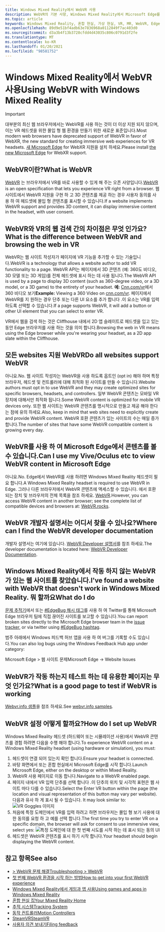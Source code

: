 ```yaml
---
title: Windows Mixed Reality에서 WebVR 사용
description: WebVR의 기본 사항, Windows Mixed Reality에서 Microsoft Edge를 사용 하는 방법 헤드셋 및 일반적인 문제 해결 문제에 대해 알아봅니다.
ms.topic: article
keywords: Windows Mixed Reality, 혼합 현실, 가상 현실, VR, MR, WebVR, Edge, Microsoft Edge, 웹 검색
ms.openlocfilehash: 89d9e51bf4adb63e7836968a0112849f7ac403d0
ms.sourcegitcommit: d3a3b4f13b3728cfdd4d43035c806c0791d3f2fe
ms.translationtype: MT
ms.contentlocale: ko-KR
ms.lasthandoff: 01/20/2021
ms.locfileid: "98581752"
---
```

# <a name="using-webvr-with-windows-mixed-reality"></a><span data-ttu-id="05c44-104">Windows Mixed Reality에서 WebVR 사용</span><span class="sxs-lookup"><span data-stu-id="05c44-104">Using WebVR with Windows Mixed Reality</span></span>

>[!IMPORTANT]
><span data-ttu-id="05c44-105">대부분의 최신 웹 브라우저에서는 WebVR를 사용 하는 것이 더 이상 지원 되지 않으며,이는 VR 헤드셋을 위한 몰입 형 웹 환경을 만들기 위한 새로운 표준입니다.</span><span class="sxs-lookup"><span data-stu-id="05c44-105">Most modern web browsers have deprecated support of WebVR in favor of WebXR, the new standard for creating immersive web experiences for VR headsets.</span></span> <span data-ttu-id="05c44-106">[새 Microsoft Edge](using-microsoft-edge.md) for WebXR 지원을 설치 하세요.</span><span class="sxs-lookup"><span data-stu-id="05c44-106">Please install [the new Microsoft Edge](using-microsoft-edge.md) for WebXR support.</span></span>

## <a name="what-is-webvr"></a><span data-ttu-id="05c44-107">WebVR이란?</span><span class="sxs-lookup"><span data-stu-id="05c44-107">What is WebVR</span></span>

<span data-ttu-id="05c44-108">[WebVR](https://webvr.info) 는 브라우저에서 VR를 바로 사용할 수 있게 해 주는 오픈 사양입니다.</span><span class="sxs-lookup"><span data-stu-id="05c44-108">[WebVR](https://webvr.info) is an open specification that lets you experience VR right from a browser.</span></span> <span data-ttu-id="05c44-109">웹 사이트에서 WebVR 지원을 구현 하 고 3D 콘텐츠를 제공 하는 경우 사용자 동의를 사용 하 여 헤드셋에 몰입 형 콘텐츠를 표시할 수 있습니다.</span><span class="sxs-lookup"><span data-stu-id="05c44-109">If a website implements WebVR support and provides 3D content, it can display immersive content in the headset, with user consent.</span></span>

## <a name="what-is-the-difference-between-webvr-and-browsing-the-web-in-vr"></a><span data-ttu-id="05c44-110">WebVR와 VR의 웹 검색 간의 차이점은 무엇 인가요?</span><span class="sxs-lookup"><span data-stu-id="05c44-110">What is the difference between WebVR and browsing the web in VR</span></span>

<span data-ttu-id="05c44-111">WebVR는 웹 사이트 작성자가 페이지에 VR 기능을 추가할 수 있는 기술입니다.</span><span class="sxs-lookup"><span data-stu-id="05c44-111">WebVR is a technology that allows a website author to add VR functionality to a page.</span></span> <span data-ttu-id="05c44-112">WebVR API는 페이지에서 3D 콘텐츠 (예: 360도 비디오, 3D 모델 또는 3D 게임)를 전체 헤드셋에 표시 하는 데 사용 됩니다.</span><span class="sxs-lookup"><span data-stu-id="05c44-112">The WebVR API is used by a page to display 3D content (such as 360-degree video, or a 3D model, or a 3D game) to the entirety of your headset.</span></span> <span data-ttu-id="05c44-113">**예:** [Cnn.com/vr](http://cnn.com/vr)에서 360 비디오 보기</span><span class="sxs-lookup"><span data-stu-id="05c44-113">**Example:** Viewing a 360 Video on [cnn.com/vr](http://cnn.com/vr).</span></span> <span data-ttu-id="05c44-114">페이지에서 WebVR를 지 원하는 경우 단추 또는 다른 UI 요소를 추가 합니다 .이 요소는 VR를 입력 하도록 선택할 수 있습니다.</span><span class="sxs-lookup"><span data-stu-id="05c44-114">If a page supports WebVR, it will add a button or other UI element that you can select to enter VR.</span></span>

<span data-ttu-id="05c44-115">VR에서 웹을 검색 하는 것은 Cliffhouse 내에서 2D 앱 슬레이트로 헤드셋을 입고 있는 동안 Edge 브라우저를 사용 하는 것을 의미 합니다.</span><span class="sxs-lookup"><span data-stu-id="05c44-115">Browsing the web in VR means using the Edge browser while you're wearing your headset, as a 2D app slate within the Cliffhouse.</span></span>

## <a name="do-all-websites-support-webvr"></a><span data-ttu-id="05c44-116">모든 websites 지원 WebVR</span><span class="sxs-lookup"><span data-stu-id="05c44-116">Do all websites support WebVR</span></span>

<span data-ttu-id="05c44-117">아니요.</span><span class="sxs-lookup"><span data-stu-id="05c44-117">No.</span></span> <span data-ttu-id="05c44-118">웹 사이트 작성자는 WebVR을 사용 하도록 옵트인 (opt in) 해야 하며 특정 브라우저, 헤드셋 및 컨트롤러에 대해 최적화 된 사이트를 만들 수 있습니다.</span><span class="sxs-lookup"><span data-stu-id="05c44-118">Website authors must opt in to use WebVR and they may create optimized sites for specific browsers, headsets, and controllers.</span></span> <span data-ttu-id="05c44-119">일부 WebVR 콘텐츠는 모바일 VR 장치에 대해서만 최적화 됩니다.</span><span class="sxs-lookup"><span data-stu-id="05c44-119">Some WebVR content is optimized for mobile VR devices only.</span></span> <span data-ttu-id="05c44-120">또한 웹 사이트는 WebVR 콘텐츠를 명시적으로 만들고 제공 해야 한다는 점에 유의 하세요.</span><span class="sxs-lookup"><span data-stu-id="05c44-120">Also, keep in mind that web sites need to explicitly create and provide WebVR content.</span></span> <span data-ttu-id="05c44-121">WebVR 호환 콘텐츠가 있는 사이트의 수는 매일 증가 합니다.</span><span class="sxs-lookup"><span data-stu-id="05c44-121">The number of sites that have some WebVR compatible content is growing every day.</span></span>

## <a name="can-i-use-my-viveoculus-etc-to-view-webvr-content-in-microsoft-edge"></a><span data-ttu-id="05c44-122">WebVR를 사용 하 여 Microsoft Edge에서 콘텐츠를 볼 수 있습니다.</span><span class="sxs-lookup"><span data-stu-id="05c44-122">Can I use my Vive/Oculus etc to view WebVR content in Microsoft Edge</span></span>

<span data-ttu-id="05c44-123">아니요.</span><span class="sxs-lookup"><span data-stu-id="05c44-123">No.</span></span> <span data-ttu-id="05c44-124">Edge에서 WebVR를 사용 하려면 Windows Mixed Reality 헤드셋이 필요 합니다.</span><span class="sxs-lookup"><span data-stu-id="05c44-124">A Windows Mixed Reality headset is required to use WebVR in Edge.</span></span> <span data-ttu-id="05c44-125">그러나 다른 브라우저에서 WebVR 콘텐츠에 액세스할 수 있습니다. 에서 호환 되는 장치 및 브라우저의 전체 목록을 참조 하세요. [WebVR](http://webvr.rocks/).</span><span class="sxs-lookup"><span data-stu-id="05c44-125">However, you can access WebVR content in another browser; see the complete list of compatible devices and browsers at: [WebVR.rocks](http://webvr.rocks/).</span></span>

## <a name="where-can-i-find-the-webvr-developer-documentation"></a><span data-ttu-id="05c44-126">WebVR 개발자 설명서는 어디서 찾을 수 있나요?</span><span class="sxs-lookup"><span data-stu-id="05c44-126">Where can I find the WebVR developer documentation</span></span>

<span data-ttu-id="05c44-127">개발자 설명서는 여기에 있습니다. [WebVR Developer 설명서](/microsoft-edge/webvr/)를 참조 하세요.</span><span class="sxs-lookup"><span data-stu-id="05c44-127">The developer documentation is located here: [WebVR Developer Documentation](/microsoft-edge/webvr/).</span></span>

## <a name="ive-found-a-website-with-webvr-that-doesnt-work-in-windows-mixed-reality-what-do-i-do"></a><span data-ttu-id="05c44-128">Windows Mixed Reality에서 작동 하지 않는 WebVR가 있는 웹 사이트를 찾았습니다.</span><span class="sxs-lookup"><span data-stu-id="05c44-128">I've found a website with WebVR that doesn't work in Windows Mixed Reality.</span></span> <span data-ttu-id="05c44-129">뭐 할까요</span><span class="sxs-lookup"><span data-stu-id="05c44-129">What do I do</span></span>

<span data-ttu-id="05c44-130">[문제 추적기](https://developer.microsoft.com/en-us/microsoft-edge/platform/issues/)에서 또는 [#EdgeBug 해시 태그](https://blogs.windows.com/msedgedev/2016/08/11/edgebug-twitter/)를 사용 하 여 Twitter를 통해 Microsoft Edge 브라우저 팀에 직접 끊어진 사이트를 보고할 수 있습니다.</span><span class="sxs-lookup"><span data-stu-id="05c44-130">You can report broken sites directly to the Microsoft Edge browser team in the [issue tracker](https://developer.microsoft.com/en-us/microsoft-edge/platform/issues/), or via twitter using [#EdgeBug hashtag](https://blogs.windows.com/msedgedev/2016/08/11/edgebug-twitter/).</span></span>

<span data-ttu-id="05c44-131">범주 아래에서 Windows 피드백 허브 앱을 사용 하 여 버그를 기록할 수도 있습니다.</span><span class="sxs-lookup"><span data-stu-id="05c44-131">You can also log bugs using the Windows Feedback Hub app under category:</span></span>

<span data-ttu-id="05c44-132">Microsoft Edge > 웹 사이트 문제</span><span class="sxs-lookup"><span data-stu-id="05c44-132">Microsoft Edge -> Website Issues</span></span>

## <a name="what-is-a-good-page-to-test-if-webvr-is-working"></a><span data-ttu-id="05c44-133">WebVR가 작동 하는지 테스트 하는 데 유용한 페이지는 무엇 인가요?</span><span class="sxs-lookup"><span data-stu-id="05c44-133">What is a good page to test if WebVR is working</span></span>

<span data-ttu-id="05c44-134">[Webvr.info 샘플](http://webvr.info/samples/XX-vr-controllers.html)을 참조 하세요.</span><span class="sxs-lookup"><span data-stu-id="05c44-134">See [webvr.info samples](http://webvr.info/samples/XX-vr-controllers.html).</span></span>

## <a name="how-do-i-set-up-webvr"></a><span data-ttu-id="05c44-135">WebVR 설정 어떻게 할까요?</span><span class="sxs-lookup"><span data-stu-id="05c44-135">How do I set up WebVR</span></span>

<span data-ttu-id="05c44-136">Windows Mixed Reality 헤드셋 (하드웨어 또는 시뮬레이션 사용)에서 WebVR 콘텐츠를 경험 하려면 다음을 수행 해야 합니다.</span><span class="sxs-lookup"><span data-stu-id="05c44-136">To experience WebVR content on a Windows Mixed Reality headset (using hardware or simulation), you must:</span></span>

1. <span data-ttu-id="05c44-137">헤드셋이 연결 되어 있는지 확인 합니다.</span><span class="sxs-lookup"><span data-stu-id="05c44-137">Ensure your headset is connected.</span></span>
2. <span data-ttu-id="05c44-138">바탕 화면에서 또는 혼합 현실에서 Microsoft Edge를 시작 합니다.</span><span class="sxs-lookup"><span data-stu-id="05c44-138">Launch Microsoft Edge, either on the desktop or within Mixed Reality.</span></span>
3. <span data-ttu-id="05c44-139">WebVR 사용 페이지로 이동 합니다.</span><span class="sxs-lookup"><span data-stu-id="05c44-139">Navigate to a WebVR enabled page.</span></span>
4. <span data-ttu-id="05c44-140">페이지 내에서 VR 입력 단추를 선택 합니다 .이 단추의 위치 및 시각적 표현은 웹 사이트 마다 다를 수 있습니다.</span><span class="sxs-lookup"><span data-stu-id="05c44-140">Select the Enter VR button within the page (the location and visual representation of this button may vary per website).</span></span> <span data-ttu-id="05c44-141">다음과 유사 하 게 표시 될 수 있습니다. </span><span class="sxs-lookup"><span data-stu-id="05c44-141">It may look similar to:</span></span>\
   ![VR Goggles 이미지](images/75px-enter-vr.png)
5. <span data-ttu-id="05c44-143">처음에 특정 도메인에서 VR를 입력 하려고 하면 브라우저는 몰입 형 보기 사용에 대 한 동의를 요청 하 고 예를 선택 합니다.</span><span class="sxs-lookup"><span data-stu-id="05c44-143">The first time you try to enter VR on a specific domain, the browser will ask for consent to use immersive view, select yes:</span></span> ![특정 도메인에 대 한 첫 번째 시도를 시작 하는 데 표시 되는 동의 UI](images/1053px-Webvr-consent-ui.png)
6. <span data-ttu-id="05c44-145">헤드셋은 WebVR 콘텐츠를 표시 하기 시작 합니다.</span><span class="sxs-lookup"><span data-stu-id="05c44-145">Your headset should begin displaying the WebVR content.</span></span>

## <a name="see-also"></a><span data-ttu-id="05c44-146">참고 항목</span><span class="sxs-lookup"><span data-stu-id="05c44-146">See also</span></span>

* [<span data-ttu-id="05c44-147">> WebVR 문제 해결</span><span class="sxs-lookup"><span data-stu-id="05c44-147">Troubleshooting > WebVR</span></span>](webvr-questions.md)
* [<span data-ttu-id="05c44-148">첫 번째 WebVR 환경을 시작 하는 방법</span><span class="sxs-lookup"><span data-stu-id="05c44-148">How to get into your first WebVR experience</span></span>](using-games-and-apps-in-windows-mixed-reality.md#how-to-get-into-your-first-webvr-experience)
* [<span data-ttu-id="05c44-149">Windows Mixed Reality에서 게임과 앱 사용</span><span class="sxs-lookup"><span data-stu-id="05c44-149">Using games and apps in Windows Mixed Reality</span></span>](using-games-and-apps-in-windows-mixed-reality.md)
* [<span data-ttu-id="05c44-150">혼합 현실 집</span><span class="sxs-lookup"><span data-stu-id="05c44-150">Your Mixed Reality Home</span></span>](your-mixed-reality-home.md)
* [<span data-ttu-id="05c44-151">추적 시스템</span><span class="sxs-lookup"><span data-stu-id="05c44-151">Tracking System</span></span>](tracking-system.md)
* [<span data-ttu-id="05c44-152">동작 컨트롤러</span><span class="sxs-lookup"><span data-stu-id="05c44-152">Motion Controllers</span></span>](controllers-in-wmr.md)
* [<span data-ttu-id="05c44-153">SteamVR</span><span class="sxs-lookup"><span data-stu-id="05c44-153">SteamVR</span></span>](using-steamvr-with-windows-mixed-reality.md)
* [<span data-ttu-id="05c44-154">사용자 의견 보내기</span><span class="sxs-lookup"><span data-stu-id="05c44-154">Filing feedback</span></span>](filing-feedback.md)